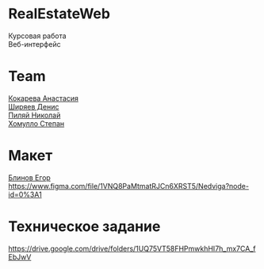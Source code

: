 # RealEstateWeb

Курсовая работа<br>
Веб-интерфейс

# Team
[Кокарева Анастасия](https://github.com/AlikaJam) <br>
[Ширяев Денис](https://github.com/Chelove4ik) <br>
[Пиляй Николай](https://github.com/Corey1337) <br>
[Хомулло Степан](https://github.com/stepashx)

# Макет
[Блинов Егор](https://github.com/fiftysev) <br>
https://www.figma.com/file/1VNQ8PaMtmatRJCn6XRST5/Nedviga?node-id=0%3A1

# Техническое задание
https://drive.google.com/drive/folders/1UQ75VT58FHPmwkhHI7h_mx7CA_fEbJwV
